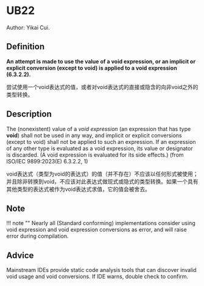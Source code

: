 # UB22

Author: Yikai Cui.

## Definition

**An attempt is made to use the value of a void expression, or an implicit or explicit conversion (except to void) is applied to a void expression (6.3.2.2).**

尝试使用一个void表达式的值，或者对void表达式的直接或隐含的向非void之外的类型转换。

## Description

The (nonexistent) value of a _void expression_ (an expression that has type **void**) shall not be used in any way, and implicit or explicit conversions (except to void) shall not be applied to such an expression. If an expression of any other type is evaluated as a void expression, its value or designator is discarded. (A void expression is evaluated for its side effects.) (from ISO/IEC 9899:2023(E) 6.3.2.2, 1)

void表达式（类型为void的表达式）的值（并不存在）不应该以任何形式被使用；并且除非转换到void，不应该对此表达式做现式或隐式的类型转换。如果一个具有其他类型的表达式被作为void表达式求值，它的值会被舍去。

## Note

!!! note "" 
    Nearly all (Standard conforming) implementations consider using void expression and void expression conversions as error, and will raise error during compilation.


## Advice

Mainstream IDEs provide static code analysis tools that can discover invalid void usage and void conversions. If IDE warns, double check to confirm.